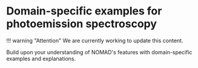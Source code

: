 # Domain-specific examples for photoemission spectroscopy

!!! warning "Attention"
    We are currently working to update this content.

Build upon your understanding of NOMAD's features with domain-specific examples and explanations.

<!--- ### Contextualization for the technique and the scientific domain TODO-->

<!--- - [pynxtools-mpes](https://fairmat-nfdi.github.io/pynxtools-mpes/)-->
